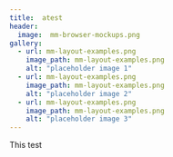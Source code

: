 ```yaml
---
title:  atest
header:
  image:  mm-browser-mockups.png
gallery:
  - url: mm-layout-examples.png
    image_path: mm-layout-examples.png
    alt: "placeholder image 1"
  - url: mm-layout-examples.png
    image_path: mm-layout-examples.png
    alt: "placeholder image 2"
  - url: mm-layout-examples.png
    image_path: mm-layout-examples.png
    alt: "placeholder image 3"
---
```


This test
